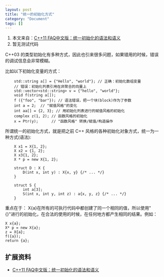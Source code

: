 ```yaml
---
layout: post
title: "统一的初始化方式"
category: "Document"
tags: []
---
```


1. 本文来自：[C++11 FAQ中文版：统一初始化的语法和语义](http://www.chenlq.net/books/cpp11-faq/c-0-x-faq-chinese-version-unified-initialization-syntax-and-semantics.html)
2. 暂无测试代码

C++03 的类型初始化有多种方式，因此也引来很多问题，如果错用的时候，错误的调试信息会非常模糊。

比如以下初始化变量的方式：

        std::string a[] = {"Hello", "world"}; // 正确：初始化数组变量
        // 错误：初始化列表引用在非聚合的向量上
        std::vector<std::string> v = {"hello", "world"};
        void f(string a[]);
        f ({"foo", "bar"}); // 语法错误，把一个块(block)作为了参数
        int a = 2;  // "赋值风格"的变化
        int aa[] = {2, 3}; // 用初始化列表进行的赋值风格的初始化
        complex z(1, 2); // 函数风格的初始化
        x = Ptr(y);      // "函数风格" 转换/赋值/构造操作


所谓统一的初始化方式，就是把之前 C++ 风格的各种初始化对象方式，统一为一种方式(语法):

        X x1 = X{1, 2};
        X x2 = {1, 2};
        X x3{1, 2};
        X * p = new X{1, 2};

        struct D : X {
            D(int x, int y) : X{x, y} {/* ... */}
        }

        struct S {
            int a[3];
            S(int x, int y, int z) : a{x, y, z} {/* ... */}
        }

重点在于： X{a}在所有的可执行代码中都创建了同一个相同的值，所以使用"{}"进行的初始化，在合法的使用的时候，在任何地方都产生相同的结果。例如：

    X x{a};
    X* p = new X{a};
    z = X{a};
    f({a});
    return {a};


## 扩展资料 ##

+ [C++11 FAQ中文版：统一初始化的语法和语义](http://www.chenlq.net/books/cpp11-faq/c-0-x-faq-chinese-version-unified-initialization-syntax-and-semantics.html)

